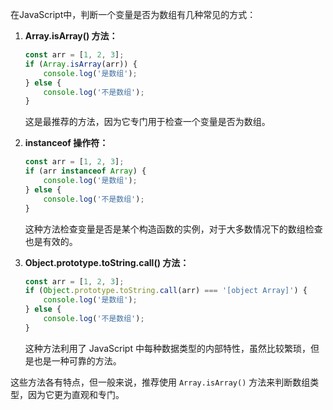 在JavaScript中，判断一个变量是否为数组有几种常见的方式：

1. **Array.isArray() 方法：**
   ```javascript
   const arr = [1, 2, 3];
   if (Array.isArray(arr)) {
       console.log('是数组');
   } else {
       console.log('不是数组');
   }
   ```
   这是最推荐的方法，因为它专门用于检查一个变量是否为数组。

2. **instanceof 操作符：**
   ```javascript
   const arr = [1, 2, 3];
   if (arr instanceof Array) {
       console.log('是数组');
   } else {
       console.log('不是数组');
   }
   ```
   这种方法检查变量是否是某个构造函数的实例，对于大多数情况下的数组检查也是有效的。

3. **Object.prototype.toString.call() 方法：**
   ```javascript
   const arr = [1, 2, 3];
   if (Object.prototype.toString.call(arr) === '[object Array]') {
       console.log('是数组');
   } else {
       console.log('不是数组');
   }
   ```
   这种方法利用了 JavaScript 中每种数据类型的内部特性，虽然比较繁琐，但是也是一种可靠的方法。

这些方法各有特点，但一般来说，推荐使用 `Array.isArray()` 方法来判断数组类型，因为它更为直观和专门。